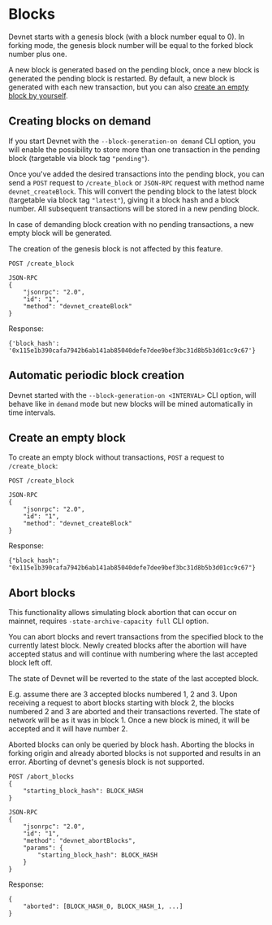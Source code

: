 # Blocks

Devnet starts with a genesis block (with a block number equal to 0). In forking mode, the genesis block number will be equal to the forked block number plus one.

A new block is generated based on the pending block, once a new block is generated the pending block is restarted. By default, a new block is generated with each new transaction, but you can also [create an empty block by yourself](#create-an-empty-block).

## Creating blocks on demand

If you start Devnet with the `--block-generation-on demand` CLI option, you will enable the possibility to store more than one transaction in the pending block (targetable via block tag `"pending"`).

Once you've added the desired transactions into the pending block, you can send a `POST` request to `/create_block` or `JSON-RPC` request with method name `devnet_createBlock`. This will convert the pending block to the latest block (targetable via block tag `"latest"`), giving it a block hash and a block number. All subsequent transactions will be stored in a new pending block.

In case of demanding block creation with no pending transactions, a new empty block will be generated.

The creation of the genesis block is not affected by this feature.

```
POST /create_block
```

```
JSON-RPC
{
    "jsonrpc": "2.0",
    "id": "1",
    "method": "devnet_createBlock"
}
```

Response:

```
{'block_hash': '0x115e1b390cafa7942b6ab141ab85040defe7dee9bef3bc31d8b5b3d01cc9c67'}
```

## Automatic periodic block creation

Devnet started with the `--block-generation-on <INTERVAL>` CLI option, will behave like in `demand` mode but new blocks will be mined automatically in time intervals.

## Create an empty block

To create an empty block without transactions, `POST` a request to `/create_block`:

```
POST /create_block
```

```
JSON-RPC
{
    "jsonrpc": "2.0",
    "id": "1",
    "method": "devnet_createBlock"
}
```

Response:

```
{"block_hash": "0x115e1b390cafa7942b6ab141ab85040defe7dee9bef3bc31d8b5b3d01cc9c67"}
```

## Abort blocks

This functionality allows simulating block abortion that can occur on mainnet, requires `-state-archive-capacity full` CLI option.

You can abort blocks and revert transactions from the specified block to the currently latest block. Newly created blocks after the abortion will have accepted status and will continue with numbering where the last accepted block left off.

The state of Devnet will be reverted to the state of the last accepted block.

E.g. assume there are 3 accepted blocks numbered 1, 2 and 3. Upon receiving a request to abort blocks starting with block 2, the blocks numbered 2 and 3 are aborted and their transactions reverted. The state of network will be as it was in block 1. Once a new block is mined, it will be accepted and it will have number 2.

Aborted blocks can only be queried by block hash. Aborting the blocks in forking origin and already aborted blocks is not supported and results in an error. Aborting of devnet's genesis block is not supported. 

```
POST /abort_blocks
{
    "starting_block_hash": BLOCK_HASH
}
```

```
JSON-RPC
{
    "jsonrpc": "2.0",
    "id": "1",
    "method": "devnet_abortBlocks",
    "params": {
        "starting_block_hash": BLOCK_HASH
    }
}
```

Response:

```
{
    "aborted": [BLOCK_HASH_0, BLOCK_HASH_1, ...]
}
```

